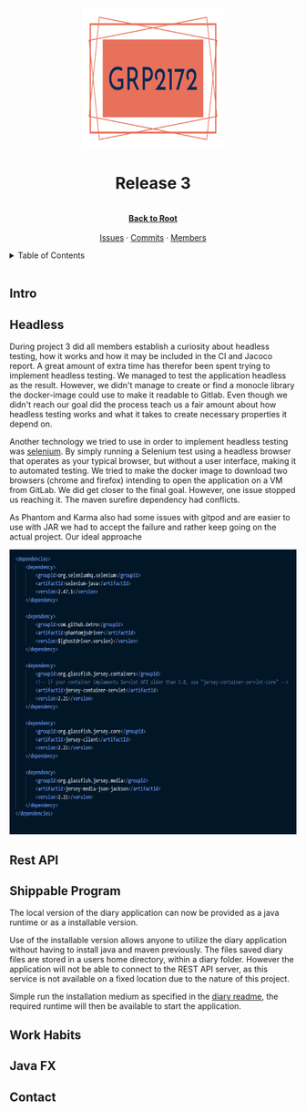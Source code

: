  <!-- PROJECT TITLE -->
<br />
<div align="center">
  <img src="../logo/logo.svg" alt="Logo" width="250" height="250">
  <h1 align="center">Release 3</h1>
  <p align="center">
    <br />
    <a href="https://gitlab.stud.idi.ntnu.no/it1901/groups-2021/gr2172/gr2172"><strong>Back to Root</strong></a>
    <br />
    <br />
    <a href="https://gitlab.stud.idi.ntnu.no/it1901/groups-2021/gr2172/gr2172/-/issues">Issues</a>
    ·
    <a href="https://gitlab.stud.idi.ntnu.no/it1901/groups-2021/gr2172/gr2172/-/commits/master">Commits</a>
    ·
    <a href="https://gitlab.stud.idi.ntnu.no/it1901/groups-2021/gr2172/gr2172/-/project_members">Members</a>
  </p>
</div>

<!-- TABLE OF CONTENTS -->
<details>
  <summary>Table of Contents</summary>
  <ol>
    <li>
      <a href="#about-project-3">About Project 3</a>
    </li>
    <li>
      <a href="#headless-testing">Headless Testing</a>
    </li>
    <li><a href="#rest-api">Rest-API</a></li>
    <li><a href="#deployment">Deployment</a></li>
    <li><a href="#work-schedule-and-habits">Work schedule and habits</a></li>
    <li><a href="#contact">Contact</a></li>
    <li><a href="#java-fx">JavaFX</a></li>
  </ol>
</details>

<!-- ABOUT PROJECT 3 -->
</br>

## Intro

<!-- HEADLESS TESTING-->

## Headless

During project 3 did all members establish a curiosity about headless testing, how it works and how it may be included in the CI and Jacoco report. A great amount of extra time has therefor been spent trying to implement headless testing. We managed to test the application headless as the result. However, we didn't manage to create or find a monocle library the docker-image could use to make it readable to Gitlab. Even though we didn't reach our goal did the process teach us a fair amount about how headless testing works and what it takes to create necessary properties it depend on.

Another technology we tried to use in order to implement headless testing was [selenium](https://www.selenium.dev/). By simply running a Selenium test using a headless browser that operates as your typical browser, but without a user interface, making it to automated testing. We tried to make the docker image to download two browsers (chrome and firefox) intending to open the application on a VM from GitLab. We did get closer to the final goal. However, one issue stopped us reaching it. The maven surefire dependency had conflicts.

As Phantom and Karma also had some issues with gitpod and are easier to use with JAR we had to accept the failure and rather keep going on the actual project. Our ideal approache

<img src="selenium-screenshot.png" alt="Logo" width="650" height="500">

<!-- REST API -->

## Rest API

<!-- DEPLOYMENT-->

## Shippable Program

The local version of the diary application can now be provided as a java runtime or as a installable version.

Use of the installable version allows anyone to utilize the diary application without having to install java and maven previously. The files saved diary files are stored in a users home directory, within a diary folder. However the application will not be able to connect to the REST API server, as this service is not available on a fixed location due to the nature of this project.

Simple run the installation medium as specified in the [diary readme](https://gitlab.stud.idi.ntnu.no/it1901/groups-2021/gr2172/gr2172/-/tree/develop/diary#using-runtime-and-installer), the required runtime will then be available to start the application.

<!-- WORK SCHEDULE AND HABITS-->

## Work Habits

<!-- JAVA FX-->

## Java FX

<!-- CONTACT -->

## Contact
